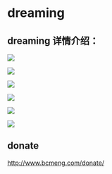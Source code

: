 # dreaming
## dreaming 详情介绍：
![](http://img03.taobaocdn.com/imgextra/i3/1576560244/TB2JNsecXXXXXb8XpXXXXXXXXXX_!!1576560244.png_620x10000.jpg)

![](http://img03.taobaocdn.com/imgextra/i3/1576560244/TB2_.wpcXXXXXX4XXXXXXXXXXXX_!!1576560244.png_620x10000.jpg)

![](http://img03.taobaocdn.com/imgextra/i3/1576560244/TB2_.wpcXXXXXX4XXXXXXXXXXXX_!!1576560244.png_620x10000.jpg)

![](http://img03.taobaocdn.com/imgextra/i3/1576560244/TB2_.wpcXXXXXX4XXXXXXXXXXXX_!!1576560244.png_620x10000.jpg)

![](http://img03.taobaocdn.com/imgextra/i3/1576560244/TB2_.wpcXXXXXX4XXXXXXXXXXXX_!!1576560244.png_620x10000.jpg)

![](http://img03.taobaocdn.com/imgextra/i3/1576560244/TB2_.wpcXXXXXX4XXXXXXXXXXXX_!!1576560244.png_620x10000.jpg)
## donate
http://www.bcmeng.com/donate/
